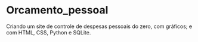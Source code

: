 # Orcamento_pessoal
Criando um site de controle de despesas pessoais do zero, com gráficos; e com HTML, CSS, Python e SQLite.
